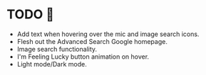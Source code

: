# TODO 🚧

- Add text when hovering over the mic and image search icons.
- Flesh out the Advanced Search Google homepage.
- Image search functionality.
- I'm Feeling Lucky button animation on hover.
- Light mode/Dark mode.